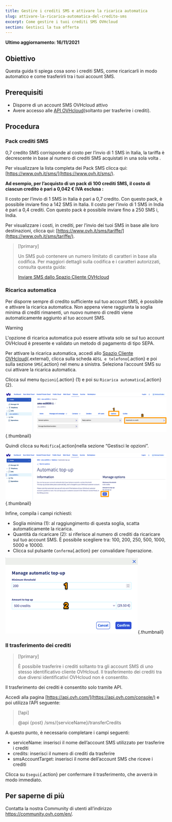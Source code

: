 ```yaml
---
title: Gestire i crediti SMS e attivare la ricarica automatica
slug: attivare-la-ricarica-automatica-del-credito-sms 
excerpt: Come gestire i tuoi crediti SMS OVHcloud
section: Gestisci la tua offerta
---
```


**Ultimo aggiornamento: 16/11/2021**

## Obiettivo

Questa guida ti spiega cosa sono i crediti SMS, come ricaricarli in modo automatico e come trasferirli tra i tuoi account SMS.

## Prerequisiti

* Disporre di un account SMS OVHcloud attivo
* Avere accesso alle [API OVHcloud](https://api.ovh.com/console/)(soltanto per trasferire i crediti).

## Procedura

### Pack crediti SMS

0,7 credito SMS corrisponde al costo per l’invio di 1 SMS in Italia, la tariffa è decrescente in base al numero di crediti SMS acquistati in una sola volta . 

Per visualizzare la lista completa dei Pack SMS clicca qui: [https://www.ovh.it/sms/](https://www.ovh.it/sms/).

**Ad esempio, per l’acquisto di un pack di 100 crediti SMS, il costo di ciascun credito è pari a 0,042 € IVA esclusa :**

Il costo per l’invio di 1 SMS in Italia è pari a 0,7 credito. Con questo pack, è possibile inviare fino a 142 SMS in Italia.
Il costo per l’invio di 1 SMS in India è pari a 0,4 crediti. Con questo pack è possibile inviare fino a 250 SMS i, India.

Per visualizzare i costi, in crediti, per l’invio dei tuoi SMS in base alle loro destinazioni, clicca qui: [https://www.ovh.it/sms/tariffe/](https://www.ovh.it/sms/tariffe/).

> [!primary]
>
> Un SMS può contenere un numero limitato di caratteri in base alla codifica. Per maggiori dettagli sulla codifica e i caratteri autorizzati, consulta questa guida: 
> 
> [Inviare SMS dallo Spazio Cliente OVHcloud](../inviare_sms_dallo_spazio_cliente/#step--2-scrivi-il-tuo-sms)
>

### Ricarica automatica

Per disporre sempre di credito sufficiente sul tuo account SMS, è possibile e attivare la ricarica automatica. Non appena viene raggiunta la soglia minima di crediti rimanenti, un nuovo numero di crediti viene automaticamente aggiunto al tuo account SMS.

> [!warning]
>
> L'opzione di ricarica automatica può essere attivata solo se sul tuo account OVHcloud è presente e validato un metodo di pagamento di tipo SEPA.
>

Per attivare la ricarica automatica, accedi allo [Spazio Cliente OVHcloud](https://www.ovh.com/auth/?action=gotomanager&from=https://www.ovh.it/&ovhSubsidiary=it){.external}, clicca sulla scheda `ADSL e telefono`{.action} e poi sulla sezione `SMS`{.action} nel menu a sinistra. Seleziona l’account SMS su cui attivare la ricarica automatica.

Clicca sul menu `Opzioni`{.action} (1) e poi su `Ricarica automatica`{.action} (2).

![credit sms](images/smscredit01.png){.thumbnail}

Quindi clicca su `Modifica`{.action}nella sezione “Gestisci le opzioni”.

![credit sms](images/smscredit02.png){.thumbnail}

Infine, compila i campi richiesti:

* Soglia minima (1): al raggiungimento di questa soglia, scatta automaticamente la ricarica.
* Quantità da ricaricare (2): si riferisce al numero di crediti da ricaricare sul tuo account SMS. È possibile scegliere tra: 100, 200, 250, 500, 1000, 5000 e 10000.
* Clicca sul pulsante `Conferma`{.action} per convalidare l’operazione.

![credit sms](images/smscredit03.png){.thumbnail}

### Il trasferimento dei crediti

> [!primary]
>
> È possibile trasferire i crediti soltanto tra gli account SMS di uno stesso identificativo cliente OVHcloud. Il trasferimento dei crediti tra due diversi identificativi OVHcloud non è consentito.
>

Il trasferimento dei crediti è consentito solo tramite API.

Accedi alla pagina [https://api.ovh.com/](https://api.ovh.com/console/) e poi utilizza l’API seguente:

> [!api]
>
> @api {post} /sms/{serviceName}/transferCredits
>

A questo punto, è necessario completare i campi seguenti:

* serviceName: inserisci il nome dell’account SMS utilizzato per trasferire i crediti
* credits: inserisci il numero di crediti da trasferire
* smsAccountTarget: inserisci il nome dell’account SMS che riceve i crediti

Clicca su `Esegui`{.action} per confermare il trasferimento, che avverrà in modo immediato.

## Per saperne di più

Contatta la nostra Community di utenti all’indirizzo <https://community.ovh.com/en/>.
